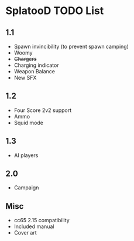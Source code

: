 # SplatooD TODO List

## 1.1

- Spawn invincibility (to prevent spawn camping)
- Woomy
- ~~Chargers~~
- Charging indicator
- Weapon Balance
- New SFX

## 1.2

- Four Score 2v2 support
- Ammo
- Squid mode

## 1.3

- AI players

## 2.0

- Campaign

## Misc

- cc65 2.15 compatibility
- Included manual
- Cover art
